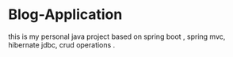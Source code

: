 # Blog-Application
this is my personal java project based on spring boot , spring mvc, hibernate jdbc, crud operations .
